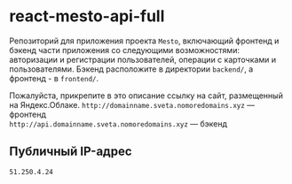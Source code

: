 # react-mesto-api-full
Репозиторий для приложения проекта `Mesto`, включающий фронтенд и бэкенд части приложения со следующими возможностями: авторизации и регистрации пользователей, операции с карточками и пользователями. Бэкенд расположите в директории `backend/`, а фронтенд - в `frontend/`. 
  
Пожалуйста, прикрепите в это описание ссылку на сайт, размещенный на Яндекс.Облаке.
`http://domainname.sveta.nomoredomains.xyz` — фронтенд  
`http://api.domainname.sveta.nomoredomains.xyz` — бэкенд 
  

## Публичный IP-адрес

`51.250.4.24`

